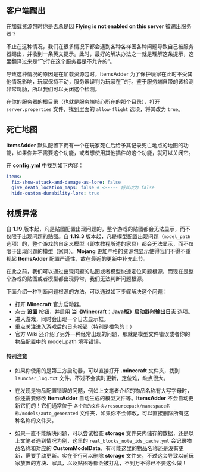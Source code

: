## 客户端踢出

在加载资源包时你是否总是因 **Flying is not enabled on this server** 被踢出服务器？

不止在这种情况，我们在很多情况下都会遇到各种各样因各种问题导致自己被服务器踢出，并收到一条英文提示。此时，最好的解决办法之一就是理解这条提示，这里翻译过来是“飞行在这个服务器是不允许的”。

导致这种情况的原因是在加载资源包时，ItemsAdder 为了保护玩家在此时不受其他情况影响，玩家保持不动，服务器误判为玩家在飞行。鉴于服务端自带的该检测非常鸡肋，所以我们可以关闭这个检测。

在你的服务器的根目录（也就是服务端核心所在的那个目录），打开 `server.properties` 文件，找到里面的 `allow-flight` 选项，将其改为 `true`。

## 死亡地图

**ItemsAdder** 默认配置下拥有一个在玩家死亡后给予其记录死亡地点的地图的功能，如果你并不需要这个功能，或者想使用其他插件的这个功能，就可以关闭它。

在 **config.yml** 中找到如下内容：
``` yaml
items:
  fix-show-attack-and-damage-as-lore: false
  give_death_location_maps: false # <----- 将其改为 false
  hide-custom-durability-lore: true
```

## 材质异常

自 **1.19** 版本起，凡是贴图配置出现问题的，整个游戏的贴图都会无法显示，而不仅限于出现问题的贴图。自 **1.19.3** 版本起，凡是模型配置出现问题（`model_path` 选项）的，整个游戏的自定义模型（即本教程所述的家具）都会无法显示，而不仅限于出现问题的模型（家具）。**Mojang** 更加严格的资源包显示使得我们不得不重视起 **ItemsAdder** 配置严谨性，故在最近的更新中补充此节。

在此之前，我们可以通过出现问题的贴图或者模型快速定位问题根源，而现在是整个游戏的贴图或者模型都出现异常，我们无法判断问题根源。

下面介绍一种判断问题根源的方法，可以通过如下步骤解决这个问题：

- 打开 **Minecraft** 官方启动器。
- 点击 **设置** 按钮，并启用 **当《Minecraft：Java版》启动器时输出日志** 选项。
- 进入游戏，同时会出现一个日志显示框。
- 重点关注进入游戏后的日志报错（特别是橙色的！）
- 官方 Wiki 还介绍了另外一种经常出现的问题，那就是模型文件错误或者你的物品配置中的 model_path 填写错误。
#### 特别注意

- 如果你使用的是第三方启动器，可以直接打开 **.minecraft** 文件夹，找到 `launcher_log.txt` 文件，不过不会实时更新，定位难，缺点很大。

- 在发现是物品配置错误的问题，例如上文笔者介绍的物品名称有大写字母时，你还需要修改 **ItemsAdder** 自动生成的模型文件等。**ItemsAdder** 不会自动更新它们的！它们通常位于 `各个包的文件夹/resourcepack/namespace名称/models/auto_generated` 文件夹，如果你不会修改，可以直接删除所有这种名称的文件夹。

- 如果一直不能解决问题，可以尝试检查 **storage** 文件夹内储存的数据，还是以上文笔者遇到情况为例，这里的 `real_blocks_note_ids_cache.yml` 会记录物品名称和对应的 **CustomModelData**，有可能这里的物品名称还是没有更新，需要手动更新。实在不行可以删除 **storage** 文件夹，不过这会导致以前玩家放置的方块、家具，以及贴图等都会被打乱，不到万不得已不要这么做！
